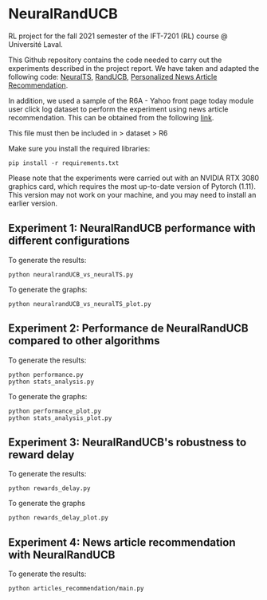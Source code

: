 # NeuralRandUCB
RL project for the fall 2021 semester of the IFT-7201 (RL) course @ Université Laval.

This Github repository contains the code needed to carry out the experiments described in the project report. We have taken and adapted the following code: [NeuralTS](https://github.com/ZeroWeight/NeuralTS),  [RandUCB](https://github.com/vaswanis/randucb), [Personalized News Article Recommendation](https://github.com/antonismand/Personalized-News-Recommendation).

In addition, we used a sample of the R6A - Yahoo front page today module user click log dataset to perform the experiment using news article recommendation. This can be obtained from the following [link](https://drive.google.com/file/d/1jkKjUaL3uyOZb1mRYC0JVy50Peja8msm/view?usp=sharing).

This file must then be included in > dataset > R6

Make sure you install the required libraries:
```
pip install -r requirements.txt
```
Please note that the experiments were carried out with an NVIDIA RTX 3080 graphics card, which requires the most up-to-date version of Pytorch (1.11). This version may not work on your machine, and you may need to install an earlier version.
## Experiment 1: NeuralRandUCB performance with different configurations
To generate the results:
```
python neuralrandUCB_vs_neuralTS.py
```
To generate the graphs:
```
python neuralrandUCB_vs_neuralTS_plot.py
```

## Experiment 2: Performance de NeuralRandUCB compared to other algorithms
To generate the results:
```
python performance.py
python stats_analysis.py
```
To generate the graphs:
```
python performance_plot.py
python stats_analysis_plot.py
```

## Experiment 3: NeuralRandUCB's robustness to reward delay
To generate the results:
```
python rewards_delay.py
```
To generate the graphs
```
python rewards_delay_plot.py
```

## Experiment 4: News article recommendation with NeuralRandUCB
To generate the results:
```
python articles_recommendation/main.py
```
